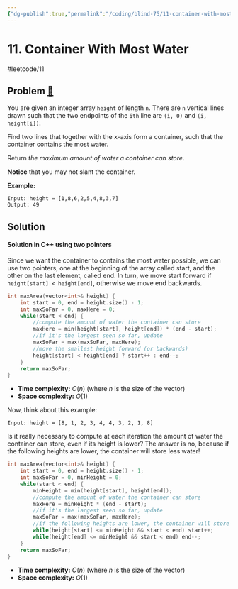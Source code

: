 ```yaml
---
{"dg-publish":true,"permalink":"/coding/blind-75/11-container-with-most-water/","created":"2023-09-03T14:28:46.333+02:00","updated":"2023-09-20T22:46:16.480+02:00"}
---
```


# 11. Container With Most Water
#leetcode/11
## Problem [🔗](https://leetcode.com/problems/container-with-most-water)
You are given an integer array `height` of length `n`. There are `n` vertical lines drawn such that the two endpoints of the `ith` line are `(i, 0)` and `(i, height[i])`.

Find two lines that together with the x-axis form a container, such that the container contains the most water.

Return _the maximum amount of water a container can store_.

**Notice** that you may not slant the container.

**Example:**
```
Input: height = [1,8,6,2,5,4,8,3,7]
Output: 49
```

## Solution
#### Solution in C++ using two pointers
Since we want the container to contains the most water possible, we can use two pointers, one at the beginning of the array called start, and the other on the last element, called end.  In turn, we move start forward if `height[start] < height[end]`, otherwise we move end backwards.

```cpp
int maxArea(vector<int>& height) {
	int start = 0, end = height.size() - 1;
	int maxSoFar = 0, maxHere = 0;
	while(start < end) {
		//compute the amount of water the container can store
		maxHere = min(height[start], height[end]) * (end - start);
		//if it's the largest seen so far, update
		maxSoFar = max(maxSoFar, maxHere);
		//move the smallest height forward (or backwards)
		height[start] < height[end] ? start++ : end--;
	}
	return maxSoFar;
}
```
- **Time complexity:** $O(n)$ (where _n_ is the size of the vector)
- **Space complexity:** $O(1)$

Now, think about this example:
```
Input: height = [8, 1, 2, 3, 4, 4, 3, 2, 1, 8]
```

Is it really necessary to compute at each iteration the amount of water the container can store, even if its height is lower? The answer is no, because if the following heights are lower, the container will store less water!

```cpp
int maxArea(vector<int>& height) {
	int start = 0, end = height.size() - 1;
	int maxSoFar = 0, minHeight = 0;
	while(start < end) {
		minHeight = min(height[start], height[end]);
		//compute the amount of water the container can store
		maxHere = minHeight * (end - start);
		//if it's the largest seen so far, update
		maxSoFar = max(maxSoFar, maxHere);
		//if the following heights are lower, the container will store less water, skip them!
		while(height[start] <= minHeight && start < end) start++;
		while(height[end] <= minHeight && start < end) end--;
	}
	return maxSoFar;
}
```
- **Time complexity:** $O(n)$ (where _n_ is the size of the vector)
- **Space complexity:** $O(1)$

